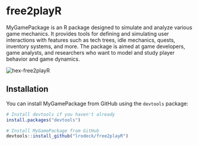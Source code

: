 


# free2playR

MyGamePackage is an R package designed to simulate and analyze various game mechanics. It provides tools for defining and simulating user interactions with features such as tech trees, idle mechanics, quests, inventory systems, and more. The package is aimed at game developers, game analysts, and researchers who want to model and study player behavior and game dynamics.

![hex-free2playR](https://github.com/lrodeck/free2playR/assets/41971053/03648566-5a78-4d2a-a3e1-9c95ff953e07)

## Installation

You can install MyGamePackage from GitHub using the `devtools` package:

```r
# Install devtools if you haven't already
install.packages("devtools")

# Install MyGamePackage from GitHub
devtools::install_github("lrodeck/free2playR")


```

